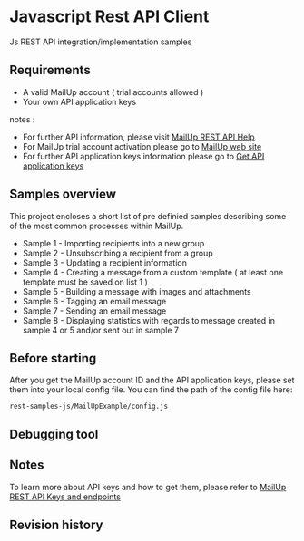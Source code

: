 Javascript Rest API Client 
================
Js REST API integration/implementation samples

Requirements
------------------------
* A valid MailUp account ( trial accounts allowed )
* Your own API application keys

notes : 
* For further API information, please visit [MailUp REST API Help](http://help.mailup.com/display/mailupapi/REST+API) 
* For MailUp trial account activation please go to [MailUp web site](http://www.mailup.com/p/pc/mailup-free-trial-d44.htm)
* For further API application keys information please go to [Get API application keys](http://help.mailup.com/display/mailupapi/Get+a+Developer+Account)
  
Samples overview 
------------------------
This project encloses a short list of pre definied samples describing some of the most common processes within MailUp.

* Sample 1   - Importing recipients into a new group
* Sample 2   - Unsubscribing a recipient from a group
* Sample 3   - Updating a recipient information
* Sample 4   - Creating a message from a custom template ( at least one template must be saved on list 1 )
* Sample 5   - Building a message with images and attachments
* Sample 6   - Tagging an email message
* Sample 7   - Sending an email message
* Sample 8   - Displaying statistics with regards to message created in sample 4 or 5 and/or sent out in sample 7

Before starting 
------------------------
After you get the MailUp account ID and the API application keys, please set them into your local config file. You can find the path of the config file here: 
```
rest-samples-js/MailUpExample/config.js      
```  

Debugging tool 
------------------------

Notes
------------------------
To learn more about API keys and how to get them, please refer to [MailUp REST API Keys and endpoints](http://help.mailup.com/display/mailupapi/All+API+Keys+and+Endpoints+in+one+page) 

Revision history
------------------------

